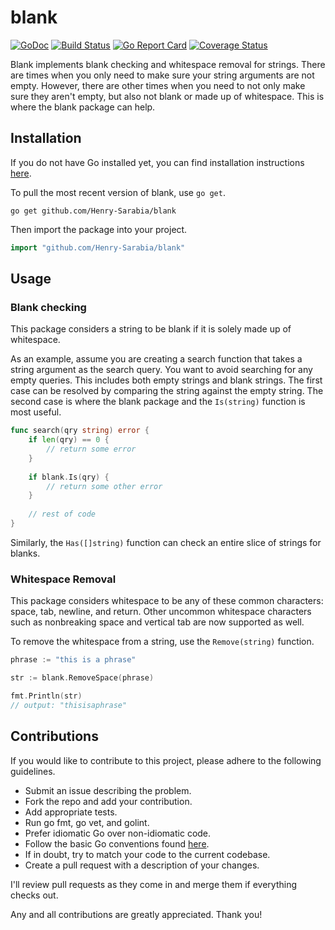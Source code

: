# blank

[![GoDoc](https://godoc.org/github.com/Henry-Sarabia/blank?status.svg)](https://godoc.org/github.com/Henry-Sarabia/blank) [![Build Status](https://travis-ci.com/Henry-Sarabia/blank.svg?branch=master)](https://travis-ci.com/Henry-Sarabia/blank) [![Go Report Card](https://goreportcard.com/badge/github.com/Henry-Sarabia/blank)](https://goreportcard.com/report/github.com/Henry-Sarabia/blank) [![Coverage Status](https://coveralls.io/repos/github/Henry-Sarabia/blank/badge.svg?branch=master)](https://coveralls.io/github/Henry-Sarabia/blank?branch=master)

Blank implements blank checking and whitespace removal for strings. There are times when you
only need to make sure your string arguments are not empty. However, there are other times when you
need to not only make sure they aren't empty, but also not blank or made up of whitespace. This is
where the blank package can help.

## Installation 

If you do not have Go installed yet, you can find installation instructions 
[here](https://golang.org/doc/install).

To pull the most recent version of blank, use `go get`.

```
go get github.com/Henry-Sarabia/blank
```

Then import the package into your project.

```go
import "github.com/Henry-Sarabia/blank"
```

## Usage

### Blank checking

This package considers a string to be blank if it is solely made up of whitespace.

As an example, assume you are creating a search function that takes a string argument as the search
query. You want to avoid searching for any empty queries. This includes both empty strings and 
blank strings. The first case can be resolved by comparing the string against the empty string.
The second case is where the blank package and the `Is(string)` function is most useful.

```go
func search(qry string) error {
	if len(qry) == 0 {
		// return some error
	}
	
	if blank.Is(qry) {
		// return some other error
	}
	
	// rest of code
}
```

Similarly, the `Has([]string)` function can check an entire slice of strings for blanks.

### Whitespace Removal

This package considers whitespace to be any of these common characters: space, tab, newline, and
return. Other uncommon whitespace characters such as nonbreaking space and vertical tab are now supported
as well.

To remove the whitespace from a string, use the `Remove(string)` function.

```go
phrase := "this is a phrase"

str := blank.RemoveSpace(phrase)

fmt.Println(str)
// output: "thisisaphrase"
```

## Contributions

If you would like to contribute to this project, please adhere to the following
guidelines.

* Submit an issue describing the problem.
* Fork the repo and add your contribution.
* Add appropriate tests.
* Run go fmt, go vet, and golint.
* Prefer idiomatic Go over non-idiomatic code.
* Follow the basic Go conventions found [here](https://github.com/golang/go/wiki/CodeReviewComments).
* If in doubt, try to match your code to the current codebase.
* Create a pull request with a description of your changes.

I'll review pull requests as they come in and merge them if everything checks out.

Any and all contributions are greatly appreciated. Thank you!